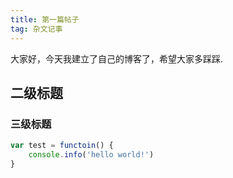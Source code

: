 ```yaml
---
title: 第一篇帖子
tag: 杂文记事
---
```

大家好，今天我建立了自己的博客了，希望大家多踩踩.

## 二级标题

### 三级标题

``` javascript
var test = functoin() {
    console.info('hello world!')
}
```


